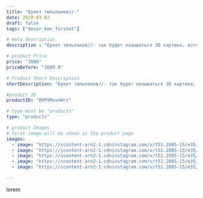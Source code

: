 ```yaml
---
title: "Букет тюльпанов//-"
date: 2020-03-02
draft: false
tags: ["decor_kmv_furshet"]

# meta description
description : "Букет тюльпанов//- так будет называться 3D картина, которая сейчас в процессе изготовления."

# product Price
price: "3000"
priceBefore: "3600.0"

# Product Short Description
shortDescription: "Букет тюльпанов//- так будет называться 3D картина, которая сейчас в процессе изготовления."

#product ID
productID: "B9PXMuvnWrz"

# type must be "products"
type: "products"

# product Images
# first image will be shown in the product page
images:
  - image: "https://scontent-arn2-1.cdninstagram.com/v/t51.2885-15/e35/p1080x1080/87771712_914317935654153_1527739643203555376_n.jpg?tp=1&_nc_ht=scontent-arn2-1.cdninstagram.com&_nc_cat=109&_nc_ohc=XnGXg8Aa_9MAX_ExSjn&oh=263196920fdf0d1c3c1049f1591982b3&oe=606D4E03&ig_cache_key=MjI1NjEyMzk2NTcwNTQwNTM4Mg%3D%3D.2"
  - image: "https://scontent-arn2-1.cdninstagram.com/v/t51.2885-15/e35/p1080x1080/88187918_137194590936453_3412123278839992065_n.jpg?tp=1&_nc_ht=scontent-arn2-1.cdninstagram.com&_nc_cat=109&_nc_ohc=JgP9hMS9JkkAX9YngLP&oh=430bb3b43b2f5e134ee909d763840d18&oe=606C9191&ig_cache_key=MjI1NjEyMzk2NTY4MDI1NjgwOA%3D%3D.2"
  - image: "https://scontent-arn2-1.cdninstagram.com/v/t51.2885-15/e35/p1080x1080/88236635_2553982781395506_3111837011904787480_n.jpg?tp=1&_nc_ht=scontent-arn2-1.cdninstagram.com&_nc_cat=106&_nc_ohc=0YOmUoaqRqIAX_-ClTl&oh=d4bdc9bb327650a19cbaabad915a44e3&oe=606BF0B4&ig_cache_key=MjI1NjEyMzk2NTcxMzc4MTc0OQ%3D%3D.2"
  - image: "https://scontent-arn2-1.cdninstagram.com/v/t51.2885-15/e35/p1080x1080/87790768_130085475090651_1209522141606852906_n.jpg?tp=1&_nc_ht=scontent-arn2-1.cdninstagram.com&_nc_cat=103&_nc_ohc=cdU9CEWqKmAAX9O0iDe&oh=b699b2f6ed822350ae44c5d583aa37c9&oe=606CEF9A&ig_cache_key=MjI1NjEyMzk2NTY5Njk4MjM4Nw%3D%3D.2"
  - image: "https://scontent-arn2-1.cdninstagram.com/v/t51.2885-15/e35/p1080x1080/88220294_214535093032045_862486306825105762_n.jpg?tp=1&_nc_ht=scontent-arn2-1.cdninstagram.com&_nc_cat=101&_nc_ohc=wEDJI8dQuuIAX9aRXAs&oh=92d2dde079f576d4eccb250f26896635&oe=6069A4A4&ig_cache_key=MjI1NjEyMzk2NTcyMjI1NTg4Mg%3D%3D.2"

---
```

lorem
